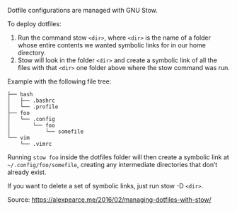 Dotfile configurations are managed with GNU Stow.

To deploy dotfiles:
1. Run the command stow `<dir>`, where `<dir>` is the name of a folder
whose entire contents we wanted symbolic links for in our home directory.
2. Stow will look in the folder `<dir>` and create a symbolic link of all the files
with that `<dir>` one folder above where the stow command was run.

Example with the following file tree:
```
├── bash
│   ├── .bashrc
│   └── .profile
├── foo
│   └── .config
│       └── foo
│           └── somefile
└── vim
    └── .vimrc
```

Running `stow foo` inside the dotfiles folder will then create a
symbolic link at `~/.config/foo/somefile`, creating any intermediate
directories that don’t already exist.

If you want to delete a set of symbolic links, just run stow -D `<dir>`.

Source: https://alexpearce.me/2016/02/managing-dotfiles-with-stow/
